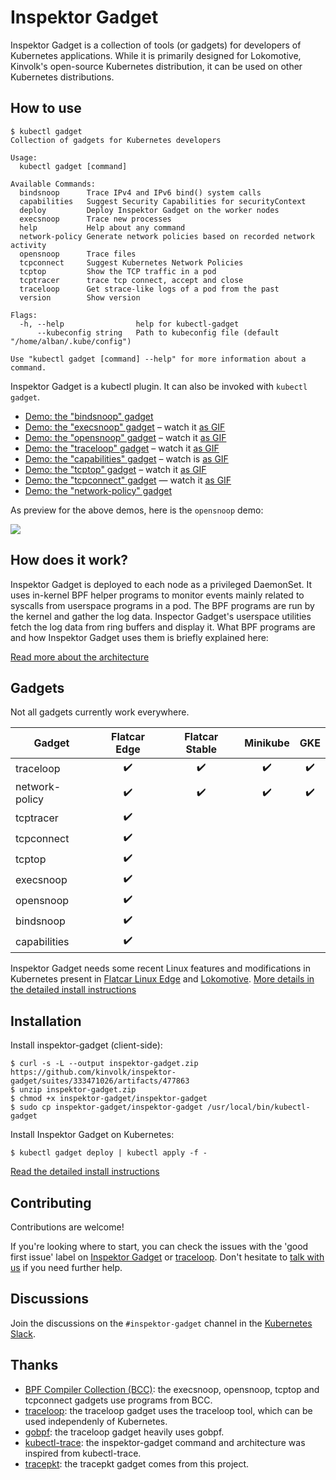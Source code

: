 # Inspektor Gadget

Inspektor Gadget is a collection of tools (or gadgets) for developers of
Kubernetes applications. While it is primarily designed for Lokomotive,
Kinvolk's open-source Kubernetes distribution, it can be used on other
Kubernetes distributions.

## How to use

```
$ kubectl gadget
Collection of gadgets for Kubernetes developers

Usage:
  kubectl gadget [command]

Available Commands:
  bindsnoop      Trace IPv4 and IPv6 bind() system calls
  capabilities   Suggest Security Capabilities for securityContext
  deploy         Deploy Inspektor Gadget on the worker nodes
  execsnoop      Trace new processes
  help           Help about any command
  network-policy Generate network policies based on recorded network activity
  opensnoop      Trace files
  tcpconnect     Suggest Kubernetes Network Policies
  tcptop         Show the TCP traffic in a pod
  tcptracer      trace tcp connect, accept and close
  traceloop      Get strace-like logs of a pod from the past
  version        Show version

Flags:
  -h, --help                help for kubectl-gadget
      --kubeconfig string   Path to kubeconfig file (default "/home/alban/.kube/config")

Use "kubectl gadget [command] --help" for more information about a command.
```

Inspektor Gadget is a kubectl plugin. It can also be invoked with `kubectl gadget`.

- [Demo: the "bindsnoop" gadget](Documentation/demo-bindsnoop.md)
- [Demo: the "execsnoop" gadget](Documentation/demo-execsnoop.md) – watch it [as GIF](Documentation/demos/demo-execsnoop-gifterminal.gif)
- [Demo: the "opensnoop" gadget](Documentation/demo-opensnoop.md) – watch it [as GIF](Documentation/demos/demo-opensnoop-gifterminal.gif)
- [Demo: the "traceloop" gadget](Documentation/demo-traceloop.md) – watch it [as GIF](Documentation/demos/demo-traceloop-gifterminal.gif)
- [Demo: the "capabilities" gadget](Documentation/demo-capabilities.md) – watch is [as GIF](Documentation/demos/demo-capabilities-gifterminal.gif)
- [Demo: the "tcptop" gadget](Documentation/demo-tcptop.md) – watch it [as GIF](Documentation/demos/demo-tcptop-gifterminal.gif)
- [Demo: the "tcpconnect" gadget](Documentation/demo-tcpconnect.md) — watch it [as GIF](Documentation/demos/demo-tcpconnect-gifterminal.gif)
- [Demo: the "network-policy" gadget](Documentation/demo-network-policy.md)

As preview for the above demos, here is the `opensnoop` demo:

![](Documentation/demos/demo-opensnoop-gifterminal.gif)

## How does it work?

Inspektor Gadget is deployed to each node as a privileged DaemonSet.
It uses in-kernel BPF helper programs to monitor events mainly related to
syscalls from userspace programs in a pod. The BPF programs are run by
the kernel and gather the log data. Inspector Gadget's userspace
utilities fetch the log data from ring buffers and display it. What BPF
programs are and how Inspektor Gadget uses them is briefly explained here:

[Read more about the architecture](Documentation/architecture.md)

## Gadgets

Not all gadgets currently work everywhere.

| Gadget            | Flatcar Edge | Flatcar Stable | Minikube | GKE |
|-------------------|:------------:|:--------------:|:--------:|:---:|
| traceloop         |       ✔️      |        ✔️       |     ✔️    |  ✔️  |
| network-policy    |       ✔️      |        ✔️       |     ✔️    |  ✔️  |
| tcptracer         |       ✔️      |                |          |     |
| tcpconnect        |       ✔️      |                |          |     |
| tcptop            |       ✔️      |                |          |     |
| execsnoop         |       ✔️      |                |          |     |
| opensnoop         |       ✔️      |                |          |     |
| bindsnoop         |       ✔️      |                |          |     |
| capabilities      |       ✔️      |                |          |     |

Inspektor Gadget needs some recent Linux features and modifications in Kubernetes present in [Flatcar Linux Edge](https://kinvolk.io/blog/2019/05/introducing-the-flatcar-linux-edge-channel/) and [Lokomotive](https://kinvolk.io/blog/2019/05/driving-kubernetes-forward-with-lokomotive/). [More details in the detailed install instructions](Documentation/install.md)

## Installation

Install inspektor-gadget (client-side):

```
$ curl -s -L --output inspektor-gadget.zip https://github.com/kinvolk/inspektor-gadget/suites/333471026/artifacts/477863
$ unzip inspektor-gadget.zip
$ chmod +x inspektor-gadget/inspektor-gadget
$ sudo cp inspektor-gadget/inspektor-gadget /usr/local/bin/kubectl-gadget
```

Install Inspektor Gadget on Kubernetes:

```
$ kubectl gadget deploy | kubectl apply -f -
```

[Read the detailed install instructions](Documentation/install.md)

## Contributing

Contributions are welcome!

If you're looking where to start, you can check the issues with the 'good first issue' label on [Inspektor Gadget](https://github.com/kinvolk/inspektor-gadget/issues?q=is%3Aissue+is%3Aopen+label%3A%22good+first+issue%22) or [traceloop](https://github.com/kinvolk/traceloop/issues?q=is%3Aopen+is%3Aissue+label%3A%22good+first+issue%22). Don't hesitate to [talk with us](https://github.com/kinvolk/inspektor-gadget#discussions) if you need further help.

## Discussions

Join the discussions on the `#inspektor-gadget` channel in the [Kubernetes Slack](http://kubernetes.slack.com/).

## Thanks

* [BPF Compiler Collection (BCC)](https://github.com/iovisor/bcc): the execsnoop, opensnoop, tcptop and tcpconnect gadgets use programs from BCC.
* [traceloop](https://github.com/kinvolk/traceloop): the traceloop gadget uses the traceloop tool, which can be used independenly of Kubernetes.
* [gobpf](https://github.com/kinvolk/gobpf): the traceloop gadget heavily uses gobpf.
* [kubectl-trace](https://github.com/iovisor/kubectl-trace): the inspektor-gadget command and architecture was inspired from kubectl-trace.
* [tracepkt](https://github.com/yadutaf/tracepkt): the tracepkt gadget comes from this project.

